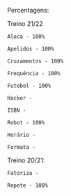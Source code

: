 Percentagens:

Treino 21/22

    Aloca - 100%

    Apelidos - 100%

    Cruzamentos - 100%

    Frequência - 100%

    Futebol - 100%

    Hacker -

    ISBN -

    Robot - 100%
    
    Horário - 
    
    Formata - 

Treino 20/21:

    Fatoriza - 
    
    Repete - 100%
    
